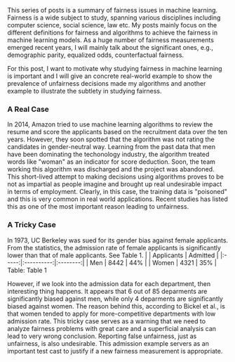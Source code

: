 This series of posts is a summary of fairness issues in machine learning. Fairness is a wide subject to study, spanning various disciplines including computer science, social science, law etc. My posts mainly focus on the different definitions for fairness and algorithms to achieve the fairness in machine learning models. As a huge number of fairness measurements emerged recent years, I will mainly talk about the significant ones, e.g., demographic parity, equalized odds, counterfactual fairness. 

For this post, I want to motivate why studying fairness in machine learning is important and I will give an concrete real-world example to show the prevalence of unfairness decisions made my algorithms and another example to illustrate the subtlety in studying fairness.

### A Real Case
In 2014, Amazon tried to use machine learning algorithms to review the resume and score the applicants based on the recruitment data over the ten years. However, they soon spotted that the algorithm was not rating the candidates in gender-neutral way. Learning from the past data that men have been dominating the techonology industry, the algorithm treated words like "woman" as an indicator for score deduction. Soon, the team working this algorithm was discharged and the project was abandoned. This short-lived attempt to making decisions using algorithms proves to be not as impartial as people imagine and brought up real undesirable impact in terms of employment. Clearly, in this case, the training data is "poisoned" and this is very common in real world applications. Recent studies has listed this as one of the most important reason leading to unfairness.

### A Tricky Case
In 1973, UC Berkeley was sued for its gender bias against female applicants. From the statistics, the admission rate of female applicants is significantly lower than that of male applicants. See Table 1.
|       | Applicants | Admitted |
|:-----:|:----------:|:--------:|
|  Men  |    8442    |    44%   |
| Women |    4321    |    35%   |
Table: Table 1

However, if we look into the admission data for each department, then interesting thing happens. It appears that 6 out of 85 deparments are significantly biased against men, while only 4 deparments are significantly biased against women. The reason behind this, according to Bickel et al., is that women tended to apply for more-competitive departments with low admission rate.
This tricky case serves as a warning that we need to analyze fairness problems with great care and a superficial analysis can lead to very wrong conclusion. Reporting false unfairness, just as unfairness, is also undesirable. This admission example servers as an important test cast to justify if a new fairness measurement is appropriate. 